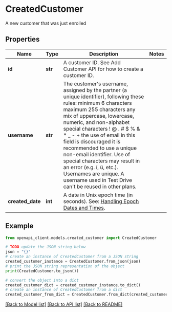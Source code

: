 # CreatedCustomer

A new customer that was just enrolled

## Properties

Name | Type | Description | Notes
------------ | ------------- | ------------- | -------------
**id** | **str** | A customer ID. See Add Customer API for how to create a customer ID. | 
**username** | **str** | The customer&#39;s username, assigned by the partner (a unique identifier), following these rules: minimum 6 characters maximum 255 characters any mix of uppercase, lowercase, numeric, and non-alphabet special characters ! @ . # $ % &amp; * _ - + the use of email in this field is discouraged it is recommended to use a unique non-email identifier. Use of special characters may result in an error (e.g. í, ü, etc.). Usernames are unique. A username used in Test Drive can&#39;t be reused in other plans. | 
**created_date** | **int** | A date in Unix epoch time (in seconds). See: [Handling Epoch Dates and Times](https://developer.mastercard.com/open-banking-us/documentation/codes-and-formats/). | 

## Example

```python
from openapi_client.models.created_customer import CreatedCustomer

# TODO update the JSON string below
json = "{}"
# create an instance of CreatedCustomer from a JSON string
created_customer_instance = CreatedCustomer.from_json(json)
# print the JSON string representation of the object
print(CreatedCustomer.to_json())

# convert the object into a dict
created_customer_dict = created_customer_instance.to_dict()
# create an instance of CreatedCustomer from a dict
created_customer_from_dict = CreatedCustomer.from_dict(created_customer_dict)
```
[[Back to Model list]](../README.md#documentation-for-models) [[Back to API list]](../README.md#documentation-for-api-endpoints) [[Back to README]](../README.md)


